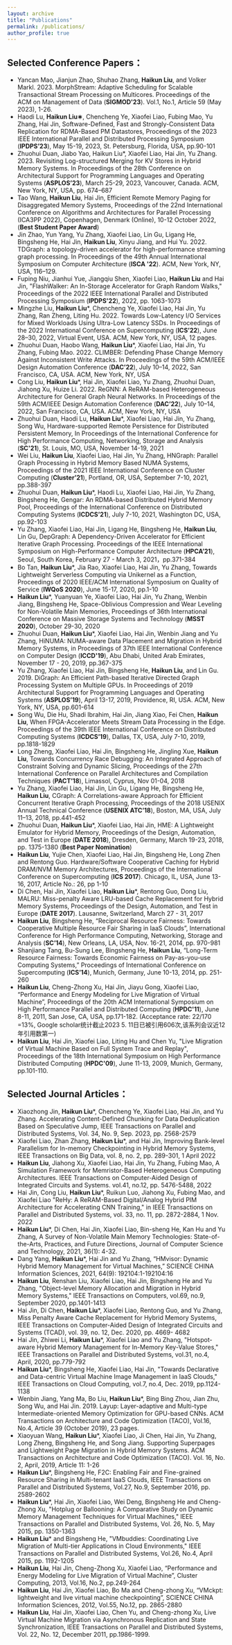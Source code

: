 ```yaml
---
layout: archive
title: "Publications"
permalink: /publications/
author_profile: true
---
```


Selected Conference Papers：
---
* Yancan Mao, Jianjun Zhao, Shuhao Zhang, **Haikun Liu**, and Volker Markl. 2023. MorphStream: Adaptive Scheduling for Scalable Transactional Stream Processing on Multicores. Proceedings of the ACM on Management of Data (**SIGMOD'23**). Vol.1, No.1, Article 59 (May 2023), 1-26.
*	Haodi Lu, **Haikun Liu∗**, Chencheng Ye, Xiaofei Liao, Fubing Mao, Yu Zhang, Hai Jin, Software-Defined, Fast and Strongly-Consistent Data Replication for RDMA-Based PM Datastores, Proceedings of the 2023 IEEE International Parallel and Distributed Processing Symposium (**IPDPS’23**), May 15-19, 2023, St. Petersburg, Florida, USA, pp.90-101  
* Zhuohui Duan, Jiabo Yao, Haikun Liu*, Xiaofei Liao, Hai Jin, Yu Zhang. 2023. Revisiting Log-structured Merging for KV Stores in Hybrid Memory Systems. In Proceedings of the 28th Conference on Architectural Support for Programming Languages and Operating Systems (**ASPLOS’23**), March 25-29, 2023, Vancouver, Canada. ACM, New York, NY, USA, pp. 674–687  
* Tao Wang, **Haikun Liu**, Hai Jin, Efficient Remote Memory Paging for Disaggregated Memory Systems, Proceedings of the 22nd International Conference on Algorithms and Architectures for Parallel Processing (ICA3PP 2022), Copenhagen, Denmark (Online), 10-12 October 2022, (**Best Student Paper Award**)  
* Jin Zhao, Yun Yang, Yu Zhang, Xiaofei Liao, Lin Gu, Ligang He, Bingsheng He, Hai Jin, **Haikun Liu**, Xinyu Jiang, and Hui Yu. 2022. TDGraph: a topology-driven accelerator for high-performance streaming graph processing. In Proceedings of the 49th Annual International Symposium on Computer Architecture (**ISCA '22**). ACM, New York, NY, USA, 116–129.  
* Fuping Niu, Jianhui Yue, Jiangqiu Shen, Xiaofei Liao, **Haikun Liu** and Hai Jin, "FlashWalker: An In-Storage Accelerator for Graph Random Walks," Proceedings of the 2022 IEEE International Parallel and Distributed Processing Symposium (**IPDPS'22**), 2022, pp. 1063-1073  
* Mingzhe Liu, **Haikun Liu***, Chencheng Ye, Xiaofei Liao, Hai Jin, Yu Zhang, Ran Zheng, Liting Hu. 2022. Towards Low-Latency I/O Services for Mixed Workloads Using Ultra-Low Latency SSDs. In Proceedings of the 2022 International Conference on Supercomputing (**ICS’22**), June 28–30, 2022, Virtual Event, USA. ACM, New York, NY, USA, 12 pages.  
* Zhuohui Duan, Haobo Wang, **Haikun Liu***, Xiaofei Liao, Hai Jin, Yu Zhang, Fubing Mao. 2022. CLIMBER: Defending Phase Change Memory Against Inconsistent Write Attacks. In Proceedings of the 59th ACM/IEEE Design Automation Conference (**DAC’22**), July 10–14, 2022, San Francisco, CA, USA. ACM, New York, NY, USA   
* Cong Liu, **Haikun Liu***, Hai Jin, Xiaofei Liao, Yu Zhang, Zhuohui Duan, Jiahong Xu, Huize Li. 2022. ReGNN: A ReRAM-based Heterogeneous Architecture for General Graph Neural Networks. In Proceedings of the 59th ACM/IEEE Design Automation Conference (**DAC’22**), July 10–14, 2022, San Francisco, CA, USA. ACM, New York, NY, USA  
* Zhuohui Duan, Haodi Lu, **Haikun Liu***, Xiaofei Liao, Hai Jin, Yu Zhang, Song Wu, Hardware-supported Remote Persistence for Distributed Persistent Memory, In Proceedings of the International Conference for High Performance Computing, Networking, Storage and Analysis (**SC'21**), St. Louis, MO, USA, November 14-19, 2021  
* Wei Liu, **Haikun Liu**, Xiaofei Liao, Hai Jin, Yu Zhang, HNGraph: Parallel Graph Processing in Hybrid Memory Based NUMA Systems, Proceedings of the 2021 IEEE International Conference on Cluster Computing (**Cluster’21**), Portland, OR, USA, September 7-10, 2021, pp.388-397  
* Zhuohui Duan, **Haikun Liu***, Haodi Lu, Xiaofei Liao, Hai Jin, Yu Zhang, Bingsheng He, Gengar: An RDMA-based Distributed Hybrid Memory Pool, Proceedings of the International Conference on Distributed Computing Systems (**ICDCS’21**), July 7-10, 2021, Washington DC, USA, pp.92-103  
* Yu Zhang, Xiaofei Liao, Hai Jin, Ligang He, Bingsheng He, **Haikun Liu**, Lin Gu, DepGraph: A Dependency-Driven Accelerator for Efficient Iterative Graph Processing. Proceedings of the IEEE International Symposium on High-Performance Computer Architecture (**HPCA’21**), Seoul, South Korea, February 27 - March 3, 2021，pp.371-384  
* Bo Tan, **Haikun Liu***, Jia Rao, Xiaofei Liao, Hai Jin, Yu Zhang, Towards Lightweight Serverless Computing via Unikernel as a Function, Proceedings of 2020 IEEE/ACM International Symposium on Quality of Service (**IWQoS 2020**), June 15-17, 2020, pp.1-10  
* **Haikun Liu***, Yuanyuan Ye, Xiaofei Liao, Hai Jin, Yu Zhang, Wenbin Jiang, Bingsheng He, Space-Oblivious Compression and Wear Leveling for Non-Volatile Main Memories, Proceedings of 36th International Conference on Massive Storage Systems and Technology (**MSST 2020**), October 29-30, 2020  
* Zhuohui Duan, **Haikun Liu***, Xiaofei Liao, Hai Jin, Wenbin Jiang and Yu Zhang, HiNUMA: NUMA-aware Data Placement and Migration in Hybrid Memory Systems, in Proceedings of 37th IEEE International Conference on Computer Design (**ICCD'19**), Abu Dhabi, United Arab Emirates, November 17 - 20, 2019, pp.367-375  
* Yu Zhang, Xiaofei Liao, Hai Jin, Bingsheng He, **Haikun Liu**, and Lin Gu. 2019. DiGraph: An Efficient Path-based Iterative Directed Graph Processing System on Multiple GPUs. In Proceedings of 2019 Architectural Support for Programming Languages and Operating Systems (**ASPLOS’19**), April 13-17, 2019, Providence, RI, USA. ACM, New York, NY, USA, pp.601-614  
* Song Wu, Die Hu, Shadi Ibrahim, Hai Jin, Jiang Xiao, Fei Chen, **Haikun Liu**, When FPGA-Accelerator Meets Stream Data Processing in the Edge. Proceedings of the 39th IEEE International Conference on Distributed Computing Systems (**ICDCS’19**), Dallas, TX, USA, July 7-10, 2019, pp.1818-1829  
* Long Zheng, Xiaofei Liao, Hai Jin, Bingsheng He, Jingling Xue, **Haikun Liu**, Towards Concurrency Race Debugging: An Integrated Approach of Constraint Solving and Dynamic Slicing, Proceedings of the 27th International Conference on Parallel Architectures and Compilation Techniques (**PACT’18**), Limassol, Cyprus, Nov 01-04, 2018  
* Yu Zhang, Xiaofei Liao, Hai Jin, Lin Gu, Ligang He, Bingsheng He, **Haikun Liu**, CGraph: A Correlations-aware Approach for Efficient Concurrent Iterative Graph Processing, Proceedings of the 2018 USENIX Annual Technical Conference (**USENIX ATC’18**), Boston, MA, USA, July 11–13, 2018, pp.441-452  
* Zhuohui Duan, **Haikun Liu***, Xiaofei Liao, Hai Jin, HME: A Lightweight Emulator for Hybrid Memory, Proceedings of the Design, Automation, and Test in Europe (**DATE 2018**), Dresden, Germany, March 19-23, 2018, pp. 1375-1380 (**Best Paper Nomination**)  
* **Haikun Liu**, Yujie Chen, Xiaofei Liao, Hai Jin, Bingsheng He, Long Zhen and Rentong Guo. Hardware/Software Cooperative Caching for Hybrid DRAM/NVM Memory Architectures, Proceedings of the International Conference on Supercomputing (**ICS 2017**). Chicago, IL, USA, June 13-16, 2017, Article No.: 26, pp 1-10  
* Di Chen, Hai Jin, Xiaofei Liao, **Haikun Liu***, Rentong Guo, Dong Liu, MALRU: Miss-penalty Aware LRU-based Cache Replacement for Hybrid Memory Systems, Proceedings of the Design, Automation, and Test in Europe (**DATE 2017**). Lausanne, Switzerland, March 27 - 31, 2017  
* **Haikun Liu**, Bingsheng He, “Reciprocal Resource Fairness: Towards Cooperative Multiple Resource Fair Sharing in IaaS Clouds”, International Conference for High Performance Computing, Networking, Storage and Analysis (**SC’14**), New Orleans, LA, USA, Nov. 16-21, 2014, pp. 970-981  
* Shanjiang Tang, Bu-Sung Lee, Bingsheng He, **Haikun Liu**, “Long-Term Resource Fairness: Towards Economic Fairness on Pay-as-you-use Computing Systems,” Proceedings of International Conference on Supercomputing (**ICS’14**), Munich, Germany, June 10-13, 2014, pp. 251-260  
* **Haikun Liu**, Cheng-Zhong Xu, Hai Jin, Jiayu Gong, Xiaofei Liao, “Performance and Energy Modeling for Live Migration of Virtual Machine”, Proceedings of the 20th ACM International Symposium on High Performance Parallel and Distributed Computing (**HPDC'11**), June 8-11, 2011, San Jose, CA, USA, pp.171-182. (Acceptance rate: 22/170 =13%, Google scholar统计截止2023 5. 11日已被引用606次,该系列会议近12年引用数第一)  
* **Haikun Liu**, Hai Jin, Xiaofei Liao, Liting Hu and Chen Yu, "Live Migration of Virtual Machine Based on Full System Trace and Replay", Proceedings of the 18th International Symposium on High Performance Distributed Computing (**HPDC'09**), June 11-13, 2009, Munich, Germany, pp.101-110.   

Selected Journal Articles：
---
* Xiaozhong Jin, **Haikun Liu***, Chencheng Ye, Xiaofei Liao, Hai Jin, and Yu Zhang. Accelerating Content-Defined Chunking for Data Deduplication Based on Speculative Jump, IEEE Transactions on Parallel and Distributed Systems, Vol. 34, No. 9, Sep. 2023, pp. 2568-2579
* Xiaofei Liao, Zhan Zhang, **Haikun Liu***, and Hai Jin, Improving Bank-level Parallelism for In-memory Checkpointing in Hybrid Memory Systems, IEEE Transactions on Big Data, vol. 8, no. 2, pp. 289-301, 1 April 2022  
* **Haikun Liu**, Jiahong Xu, Xiaofei Liao, Hai Jin, Yu Zhang, Fubing Mao, A Simulation Framework for Memristor-Based Heterogeneous Computing Architectures. IEEE Transactions on Computer-Aided Design of Integrated Circuits and Systems. vol.41, no.12, pp. 5476-5488, 2022  
* Hai Jin, Cong Liu, **Haikun Liu***, Ruikun Luo, Jiahong Xu, Fubing Mao, and Xiaofei Liao "ReHy: A ReRAM-Based Digital/Analog Hybrid PIM Architecture for Accelerating CNN Training," in IEEE Transactions on Parallel and Distributed Systems, vol. 33, no. 11, pp. 2872-2884, 1 Nov. 2022  
* **Haikun Liu***, Di Chen, Hai Jin, Xiaofei Liao, Bin-sheng He, Kan Hu and Yu Zhang, A Survey of Non-Volatile Main Memory Technologies: State-of-the-Arts, Practices, and Future Directions, Journal of Computer Science and Technology, 2021, 36(1): 4-32.
* Dang Yang, **Haikun Liu***, Hai Jin and Yu Zhang, “HMvisor: Dynamic Hybrid Memory Management for Virtual Machines,” SCIENCE CHINA Information Sciences, 2021, 64(9): 192104:1-192104:16  
* **Haikun Liu**, Renshan Liu, Xiaofei Liao, Hai Jin, Bingsheng He and Yu Zhang, "Object-level Memory Allocation and Migration in Hybrid Memory Systems," IEEE Transactions on Computers, vol.69, no.9, September 2020, pp.1401-1413
* Hai Jin, Di Chen, **Haikun Liu***, Xiaofei Liao, Rentong Guo, and Yu Zhang, Miss Penalty Aware Cache Replacement for Hybrid Memory Systems, IEEE Transactions on Computer-Aided Design of Integrated Circuits and Systems (TCAD), vol. 39, no. 12, Dec. 2020, pp. 4669- 4682  
* Hai Jin, Zhiwei Li, **Haikun Liu***, Xiaofei Liao and Yu Zhang, "Hotspot-aware Hybrid Memory Management for In-Memory Key-Value Stores," IEEE Transactions on Parallel and Distributed Systems, vol.31, no.4, April, 2020, pp.779-792  
* **Haikun Liu***, Bingsheng He, Xiaofei Liao, Hai Jin, "Towards Declarative and Data-centric Virtual Machine Image Management in IaaS Clouds," IEEE Transactions on Cloud Computing, vol.7, no.4, Dec. 2019, pp.1124-1138  
* Wenbin Jiang, Yang Ma, Bo Liu, **Haikun Liu***, Bing Bing Zhou, Jian Zhu, Song Wu, and Hai Jin. 2019. Layup: Layer-adaptive and Multi-type Intermediate-oriented Memory Optimization for GPU-based CNNs. ACM Transactions on Architecture and Code Optimization (TACO), Vol.16, No.4, Article 39 (October 2019), 23 pages.  
* Xiaoyuan Wang, **Haikun Liu***, Xiaofei Liao, Ji Chen, Hai Jin, Yu Zhang, Long Zheng, Bingsheng He, and Song Jiang. Supporting Superpages and Lightweight Page Migration in Hybrid Memory Systems. ACM Transactions on Architecture and Code Optimization (TACO). Vol. 16, No. 2, April, 2019, Article 11: 1-26  
* **Haikun Liu***, Bingsheng He, F2C: Enabling Fair and Fine-grained Resource Sharing in Multi-tenant IaaS Clouds, IEEE Transactions on Parallel and Distributed Systems, Vol.27, No.9, September 2016, pp. 2589-2602  
* **Haikun Liu***, Hai Jin, Xiaofei Liao, Wei Deng, Bingsheng He and Cheng-Zhong Xu, "Hotplug or Ballooning: A Comparative Study on Dynamic Memory Management Techniques for Virtual Machines," IEEE Transactions on Parallel and Distributed Systems, Vol. 26, No. 5, May 2015, pp. 1350-1363  
* **Haikun Liu*** and Bingsheng He, "VMbuddies: Coordinating Live Migration of Multi-tier Applications in Cloud Environments," IEEE Transactions on Parallel and Distributed Systems, Vol.26, No.4, April 2015, pp. 1192-1205  
* **Haikun Liu**, Hai Jin, Cheng-Zhong Xu, Xiaofei Liao, “Performance and Energy Modeling for Live Migration of Virtual Machine”, Cluster Computing, 2013, Vol.16, No.2, pp.249-264  
* **Haikun Liu**, Hai Jin, Xiaofei Liao, Bo Ma and Cheng-zhong Xu, “VMckpt: lightweight and live virtual machine checkpointing”, SCIENCE CHINA Information Sciences, 2012, Vol.55, No.12, pp. 2865-2880  
* **Haikun Liu**, Hai Jin, Xiaofei Liao, Chen Yu, and Cheng-zhong Xu, Live Virtual Machine Migration via Asynchronous Replication and State Synchronization, IEEE Transactions on Parallel and Distributed Systems, Vol. 22, No. 12, December 2011, pp.1986-1999.  


